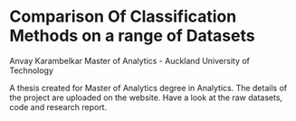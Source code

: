 # Comparison Of Classification Methods on a range of Datasets
Anvay Karambelkar
Master of Analytics - Auckland University of Technology

A thesis created for Master of Analytics degree in Analytics. 
The details of the project are uploaded on the website. Have a look at the raw datasets, code and research report.
